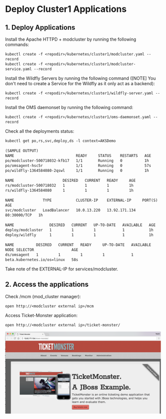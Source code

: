 # Deploy Cluster1 Applications

## 1.  Deploy Applications

Install the Apache HTTPD + modcluster by running the following commands:
```
kubectl create -f <repodir>/kubernetes/cluster1/modcluster.yaml --record
kubectl create -f <repodir>/kubernetes/cluster1/modcluster-service.yaml --record
```

Install the Wildfly Servers by running the following command ([NOTE] You don't need to create a Service for the Wildfly as it only act as a backend):
```
kubectl create -f <repodir>/kubernetes/cluster1/wildfly-server.yaml --record
```

Install the OMS daemonset by running the following command:
```
kubectl create -f <repodir>/kubernetes/cluster1/oms-daemonset.yaml --record
```


Check all the deployments status:
```
kubectl get po,rs,svc,deploy,ds -l context=AKSDemo

(SAMPLE OUTPUT)
NAME                            READY     STATUS    RESTARTS   AGE
po/modcluster-500718032-kfb17   1/1       Running   0          1h
po/omsagent-hsc5r               1/1       Running   0          57s
po/wildfly-1364584080-2qswl     1/1       Running   0          1h

NAME                      DESIRED   CURRENT   READY     AGE
rs/modcluster-500718032   1         1         1         1h
rs/wildfly-1364584080     1         1         1         1h

NAME             TYPE           CLUSTER-IP    EXTERNAL-IP     PORT(S)        AGE
svc/modcluster   LoadBalancer   10.0.13.220   13.92.171.134   80:30000/TCP   1h

NAME                DESIRED   CURRENT   UP-TO-DATE   AVAILABLE   AGE
deploy/modcluster   1         1         1            1           1h
deploy/wildfly      1         1         1            1           1h

NAME          DESIRED   CURRENT   READY     UP-TO-DATE   AVAILABLE   NODE SELECTOR                 AGE
ds/omsagent   1         1         1         1            1           beta.kubernetes.io/os=linux   58s
```
Take note of the EXTERNAL-IP for services/modcluster.

## 2. Access the applications

Check /mcm (mod_cluster manager):
```
open http://<modcluster external ip>/mcm
```

Access Ticket-Monster application:
```
open http://<modcluster external ip>/ticket-monster/
```
![](../images/ticket-monster-app.png)
